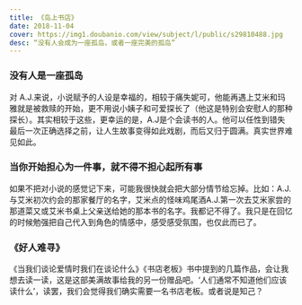 ```yaml
---
title: 《岛上书店》
date: 2018-11-04
cover: https://img1.doubanio.com/view/subject/l/public/s29810488.jpg
desc: “没有人会成为一座孤岛，或者一座完美的孤岛”
---
```


### 没有人是一座孤岛

对 A.J.来说，小说赋予的人设是幸福的，相较于痛失妮可，他能再遇上艾米和玛雅就是被救赎的开始，更不用说小姨子和可爱探长了（他这是特别会安慰人的那种探长）。其实相较于这些，更幸运的是，A.J是个会读书的人。他可以任性到错失最后一次正确选择之前，让人生故事变得如此戏剧，而后又归于圆满。真实世界难见如此。

### 当你开始担心为一件事，就不得不担心起所有事

如果不把对小说的感觉记下来，可能我很快就会把大部分情节给忘掉。比如：A.J.与艾米初次约会的那家餐厅的名字，艾米点的怪味鸡尾酒A.J.第一次去艾米家尝的那道菜又或艾米书桌上父亲送给她的那本书的名字。我都记不得了。我只是在回忆的时候勉强把自己代入到角色的情感中，感受感受氛围，也仅此而已了。

### 《好人难寻》

《当我们谈论爱情时我们在谈论什么》《书店老板》书中提到的几篇作品，会让我想去读一读，这是这部美满故事给我的另一份赠品吧。‘人们通常不知道他们应该读什么’，读罢，我们会觉得我们确实需要一名书店老板。或者说是知己？

